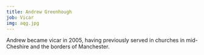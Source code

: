 ```yaml
---
title: Andrew Greenhough
job: Vicar
img: aqg.jpg
---
```

Andrew became vicar in 2005, having previously served in churches in mid-Cheshire and the borders of Manchester.

